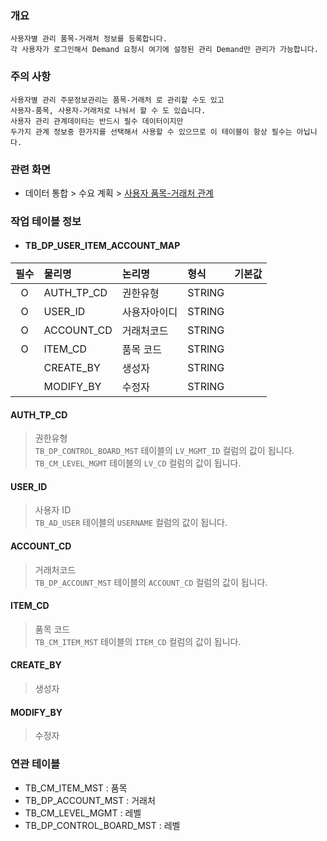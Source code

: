 ### 개요
    사용자별 관리 품목-거래처 정보를 등록합니다.
    각 사용자가 로그인해서 Demand 요청시 여기에 설정된 관리 Demand만 관리가 가능합니다. 

### 주의 사항
    사용자별 관리 주문정보관리는 품목-거래처 로 관리할 수도 있고
    사용자-품목, 사용자-거래처로 나눠서 할 수 도 있습니다.
    사용자 관리 관계데이타는 반드시 필수 데이터이지만 
    두가지 관계 정보중 한가지를 선택해서 사용할 수 있으므로 이 테이블이 항상 필수는 아닙니다.

### 관련 화면
- 데이터 통합 > 수요 계획 > [사용자 품목-거래처 관계](#/dataintegration/demandplan/useritemaccountmap)

### 작업 테이블 정보

- #### TB_DP_USER_ITEM_ACCOUNT_MAP


| 필수 | 물리명                                   | 논리명    | 형식     |    기본값    | 
|:--:|:--------------------------------------|:-------|:-------|:---------:|
| O  | AUTH_TP_CD     | 권한유형   | STRING |           |
| O  | USER_ID     | 사용자아이디 | STRING |           |
| O  | ACCOUNT_CD | 거래처코드  | STRING |           |
| O  | ITEM_CD                | 품목 코드  | STRING |           |
|    | CREATE_BY                  | 생성자    | STRING |           |
|    | MODIFY_BY                  | 수정자    | STRING |           |


#### AUTH_TP_CD
> 권한유형   
> `TB_DP_CONTROL_BOARD_MST` 테이블의 `LV_MGMT_ID` 컬럼의 값이 됩니다.   
> `TB_CM_LEVEL_MGMT` 테이블의 `LV_CD` 컬럼의 값이 됩니다.  

#### USER_ID
> 사용자 ID    
> `TB_AD_USER` 테이블의 `USERNAME` 컬럼의 값이 됩니다.

#### ACCOUNT_CD
> 거래처코드    
> `TB_DP_ACCOUNT_MST` 테이블의 `ACCOUNT_CD` 컬럼의 값이 됩니다.


#### ITEM_CD
> 품목 코드    
> `TB_CM_ITEM_MST` 테이블의 `ITEM_CD` 컬럼의 값이 됩니다.  

#### CREATE_BY
> 생성자  

#### MODIFY_BY
> 수정자  


### 연관 테이블

- TB_CM_ITEM_MST : 품목
- TB_DP_ACCOUNT_MST : 거래처
- TB_CM_LEVEL_MGMT : 레벨
- TB_DP_CONTROL_BOARD_MST : 레벨
